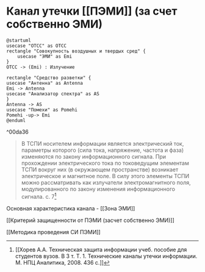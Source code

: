 # Канал утечки [[ПЭМИ]] (за счет собственно ЭМИ)
```plantuml
@startuml
usecase "ОТСС" as OTCC
rectangle "Совокупность воздушных и твердых сред" {
    usecase "ЭМИ" as Emi
}
OTCC -> (Emi) : Излучение

rectangle "Средство разветки" {
usecase "Антенна" as Antenna
Emi -> Antenna
usecase "Анализатор спектра" as AS
}
Antenna -> AS
usecase "Помехи" as Pomehi
Pomehi -up-> Emi
@enduml
```

^00da36

>В ТСПИ носителем информации является электрический ток, параметры которого (сила тока, напряжение, частота и фаза) изменяются по закону информационного сигнала. При прохождении электрического тока по токоведущим элементам ТСПИ вокруг них (в окружающем пространстве) возникает электрическое и магнитное поле. В силу этого элементы ТСПИ можно рассматривать как излучатели электромагнитного поля, модулированного по закону изменения информационного сигнала.
с. 7[^1]

Основная характеристика канала - [[Зона ЭМИ]]

[[Критерий защищенности от ПЭМИ (засчет собственно ЭМИ)]]

[[Методика проведения СИ ПЭМИ]]


[^1]:[[Хорев А.А. Техническая защита информации учеб. пособие для студентов вузов. В 3 т. Т. 1. Технические каналы утечки информации. М. НПЦ Аналитика, 2008. 436 с.]]

